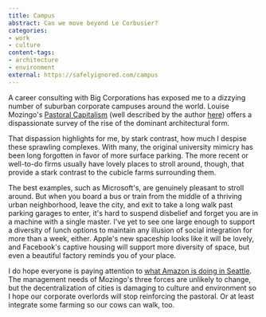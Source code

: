 ```yaml
---
title: Campus
abstract: Can we move beyond Le Corbusier?
categories:
- work
- culture
content-tags:
- architecture
- environment
external: https://safelyignored.com/campus
---
```

A career consulting with Big Corporations has exposed me to a dizzying number of suburban corporate campuses around the world. Louise Mozingo's [Pastoral Capitalism](https://mitpress.mit.edu/books/pastoral-capitalism) (well described by the author [here](http://ced.berkeley.edu/frameworks/2012/pastoral-capitalism/)) offers a dispassionate survey of the rise of the dominant architectural form.

That dispassion highlights for me, by stark contrast, how much I despise these sprawling complexes. With many, the original university mimicry has been long forgotten in favor of more surface parking. The more recent or well-to-do firms usually have lovely places to stroll around, though, that provide a stark contrast to the cubicle farms surrounding them.

The best examples, such as Microsoft's, are genuinely pleasant to stroll around. But when you board a bus or train from the middle of a thriving urban neighborhood, leave the city, and exit to take a long walk past parking garages to enter, it's hard to suspend disbelief and forget you are in a machine with a single master. I've yet to see one large enough to support a diversity of lunch options to maintain any illusion of social integration for more than a week, either. Apple's new spaceship looks like it will be lovely, and Facebook's captive housing will support more diversity of space, but even a beautiful factory reminds you of your place.

I do hope everyone is paying attention to [what Amazon is doing in Seattle](http://www.nytimes.com/2013/08/26/us/as-amazon-stretches-seattles-downtown-is-reshaped.html?_r=0&pagewanted=all). The management needs of Mozingo's three forces are unlikely to change, but the decentralization of cities is damaging to culture and environment so I hope our corporate overlords will stop reinforcing the pastoral. Or at least integrate some farming so our cows can walk, too.
